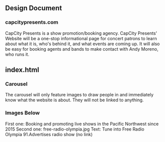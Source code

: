 ## Design Document
### capcitypresents.com
CapCity Presents is a show promotion/booking agency. CapCity Presents' Website will be a one-stop informational page for concert patrons to learn about what it is, who's behind it, and what events are coming up. It will also be easy for booking agents and bands to make contact with Andy Moreno, who runs it.

## index.html
### Carousel
The carousel will only feature images to draw people in and immediately know what the website is about. They will not be linked to anything.
### Images Below
First one: Booking and promoting live shows in the Pacific Northwest since 2015
Second one: free-radio-olympia.jpg Text: Tune into Free Radio Olympia 91.Advertises radio show (no link)